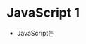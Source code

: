 # JavaScript 1

- JavaScript는 <script> 태그 안에 작성
- 이 태그 위치에서 소스가 실행됨
- 자바 스크립트 파일을 따로 저장하고 html 파일에서 `<script src="상대경로"></script>`이렇게 해도 작동함(파이썬 모듈처럼 삽입 가능, 이미지의 src 지정하듯 상대경로를 지정)

**입력 함수**

- `prompt()`: 괄호 안에 문자열을 넣으면 입력받을 때 해당 문자열을 보여줌

  - 예: `let name = prompt('이름을 입력해주세요');`

    ![image-20220426004936183](JavaScript%201.assets/image-20220426004936183.png)

**출력 함수**

- `alert()`: 알림 창에 출력, 괄호 안의 내용을 출력함
- `document.write();`: 브라우저 화면에 괄호 안 내용을 출력
- `console.log();`: 콘솔 창에 괄호 안 내용을 출력



## 변수

- 자바스크립트에서는 카멜케이스로 변수 이름 지정
- 첫 글자는 반드시 문자, _, $ 중 하나여야 함
- 선언
  - let: 재할당 하려는 변수를 선언할 때 사용(재할당 가능, 재선언 불가)
  - const: 재할당하지 않는 상수형 변수를 선언할 때 사용(재할당 불가, 재선언 불가)

### 자료형

- 원시
  - 숫자: 정수, 소수 따로 받지 않음, 0, -0, NaN(숫자형 자료에 포함됨)
  - 문자: 따옴표로 묶인 것(큰 따옴표, 작은따옴표 구분 안 함)
  - boolean: true, false
  - undefined: 사용자가 의도하지 않음(값이 정의되지 않은 것)
  - null: 사용자의 의도로 값을 정의하지 않음
- 참조
  - 배열(파이썬의 list 생각하기, 엄밀히는 둘이 다르지만 비슷함)
  - 객체: 키와 값을 한 쌍으로 여러 자료가 저장된 것(파이썬의 딕셔너리 생각하기)



### DOM 조작 메서드

- 요소 선택
  - `document.auerySelector(선택자)`: 선택자와 일치하는 요소 하나만 선택(여러개면 첫 번째 반환, 없으면 null 반환)
  - `document.querySelectorAll(선택자)`: 선택자와 일치하는 여러 요소 선택, NodeList를 반환(배열과는 다른 자료형, forEach 사용 가능)
- html 요소 생성
  - `document.createElement()`
- 특정 요소의 자식요소로 삽입
  - `Element.append()`: 여러 개 삽입 가능, 문자열 삽입 가능, 반환값 없음
  - `Node.appendChild()`: 한 개의 Node만 삽입 가능(문자열은 불가), 추가한 Node를 반환
- 요소 삭제
  - `ChildNode.remove()`: ChildNode가 속한 트리에서 해당 노드 삭제
  - `ParentNode.removeChild(ChildNode)`: ParentNode에서 ChildNode 삭제
- 내용 변경
  - `Node.innerText`: 요소에 담긴 텍스트를 변경
  - ~~`Element.innerHTML` 마크업 자체를 반환하는 것, 잘못하면 사용자가 페이지를 임의로 바꿔버릴 수 있고 악용될 가능성이 크기 때문에 사용하지 않을 것~~
- 속성 변경(생성)
  - `Element.setAttribute('속성', '값')`: 속성이 있으면 변경하고 없으면 추가('class', 'id' 등)
- 속성 조회
  - `Element.getAttribute(attributeName)`: 문자열 반환

### Event

- `target.addEventListener(type, listener[,options])`
  - listener에는 함수(콜백함수)가 들어감
  - type에는 이벤트가 들어감
  - 지정한 이벤트가 발생하면 함수 호출
  - *함수 칸에 '함수()' 이렇게 적으면 함수를 호출한 후 반환값을 받아오는 것이 됨. 따라서 그냥 호출하려면 함수만 적어줘야 함(괄호 없이)*
- `event.preventDefault()`
  - 현재 이벤트의 기본 동작 중단

